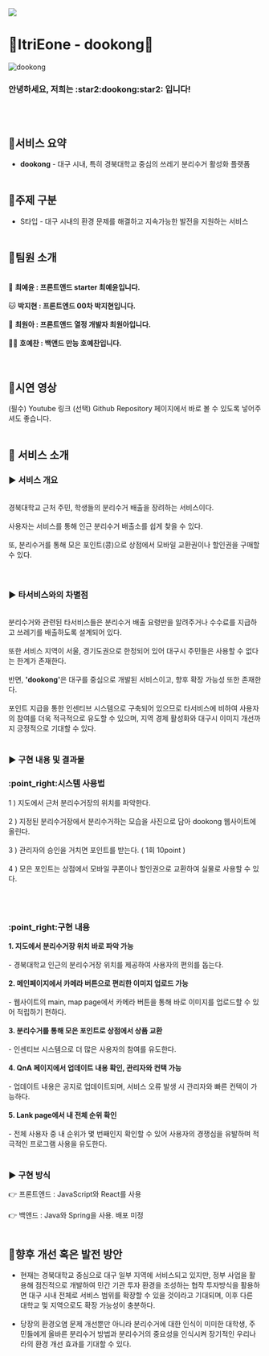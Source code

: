 <img src="https://capsule-render.vercel.app/api?type=waving&height=250&color=gradient&text=dookong&desc=%EC%93%B0%EB%A0%88%EA%B8%B0%20%EB%B6%84%EB%A6%AC%EC%88%98%EA%B1%B0%20%ED%99%9C%EC%84%B1%ED%99%94%20%ED%94%8C%EB%9E%AB%ED%8F%BC&descAlign=50&descAlignY=30">




# 🫛ItriEone - dookong🫛
![dookong](https://github.com/user-attachments/assets/7641dfab-6b4a-4434-a561-7e4217502f3a)
<h3>안녕하세요, 저희는 :star2:dookong:star2: 입니다!</h3>
<br></br>

## :round_pushpin:서비스 요약
- <b>dookong</b> - 대구 시내, 특히 경북대학교 중심의 쓰레기 분리수거 활성화 플랫폼
<br></br>
## :round_pushpin:주제 구분
-	S타입 - 대구 시내의 환경 문제를 해결하고 지속가능한 발전을 지원하는 서비스
  <br></br>
## :round_pushpin:팀원 소개
<br>:rabbit: <b>최예윤 : 프론트앤드 starter 최예윤입니다.</b></br>
<br>:cat: <b>박지현 : 프론트엔드 00차 박지현입니다.</b></br>
<br>:hamster: <b>최원아 : 프론트앤드 열정 개발자 최원아입니다.</b></br>
<br>:polar_bear: <b> 호예찬 : 백앤드 만능 호예찬입니다.</b></br>
<br></br>
## :round_pushpin:시연 영상
(필수) Youtube 링크
(선택) Github Repository 페이지에서 바로 볼 수 있도록 넣어주셔도 좋습니다.
<br></br>
## :round_pushpin: 서비스 소개
### :arrow_forward: 서비스 개요
<br>경북대학교 근처 주민, 학생들의 분리수거 배출을 장려하는 서비스이다.</br>
<br>사용자는 서비스를 통해 인근 분리수거 배출소를 쉽게 찾을 수 있다.</br>
<br>또, 분리수거를 통해 모은 포인트(콩)으로 상점에서 모바일 교환권이나 할인권을 구매할 수 있다.</br>
<br></br>
### :arrow_forward: 타서비스와의 차별점
<br>분리수거와 관련된 타서비스들은 분리수거 배출 요령만을 알려주거나 수수료를 지급하고 쓰레기를 배출하도록 설계되어 있다.</br>
<br>또한 서비스 지역이 서울, 경기도권으로 한정되어 있어 대구시 주민들은 사용할 수 없다는 한계가 존재한다.</br>
<br>반면, <b>'dookong'</b>은 대구를 중심으로 개발된 서비스이고, 향후 확장 가능성 또한 존재한다.</br>
<br>포인트 지급을 통한 인센티브 시스템으로 구축되어 있으므로 타서비스에 비하여 사용자의 참여를 더욱 적극적으로 유도할 수 있으며, 지역 경제 활성화와 대구시 이미지 개선까지 긍정적으로 기대할 수 있다.
<br></br>
### :arrow_forward: 구현 내용 및 결과물
  <h3>:point_right:시스템 사용법</h3>
     1 ) 지도에서 근처 분리수거장의 위치를 파악한다.<br></br>
     2 ) 지정된 분리수거장에서 분리수거하는 모습을 사진으로 담아 dookong 웹사이트에 올린다.<br></br>
     3 ) 관리자의 승인을 거치면 포인트를 받는다. ( 1회 10point )<br></br>
     4 ) 모은 포인트는 상점에서 모바일 쿠폰이나 할인권으로 교환하여 실물로 사용할 수 있다.<br></br>
     <br></br>
  <h3>:point_right:구현 내용</h3>
  <b>1. 지도에서 분리수거장 위치 바로 파악 가능</b><br></br>
    - 경북대학교 인근의 분리수거장 위치를 제공하여 사용자의 편의를 돕는다.<br></br>
  <b>2. 메인페이지에서 카메라 버튼으로 편리한 이미지 업로드 가능</b><br></br>
    - 웹사이트의 main, map page에서 카메라 버튼을 통해 바로 이미지를 업로드할 수 있어 적립하기 편하다.<br></br>
  <b>3. 분리수거를 통해 모은 포인트로 상점에서 상품 교환</b><br></br>
    - 인센티브 시스템으로 더 많은 사용자의 참여를 유도한다.<br></br>
  <b>4. QnA 페이지에서 업데이트 내용 확인, 관리자와 컨택 가능</b><br></br>
    - 업데이트 내용은 공지로 업데이트되며, 서비스 오류 발생 시 관리자와 빠른 컨텍이 가능하다.
  <br></br>
   <b>5. Lank page에서 내 전체 순위 확인</b><br></br>
    - 전체 사용자 중 내 순위가 몇 번째인지 확인할 수 있어 사용자의 경쟁심을 유발하며 적극적인 프로그램 사용을 유도한다.
  <br></br>

### :arrow_forward: 구현 방식
:point_right: 프론트앤드 : JavaScript와 React를 사용
<br></br>
:point_right: 백앤드 : Java와 Spring을 사용. 배포 미정
<br></br>
## :round_pushpin:향후 개선 혹은 발전 방안
- 현재는 경북대학교 중심으로 대구 일부 지역에 서비스되고 있지만, 정부 사업을 활용해 점진적으로 개발하여 민간 기관 투자 환경을 조성하는 협작 투자방식을 활용하면 대구 시내 전체로 서비스 범위를 확장할 수 있을 것이라고 기대되며, 이후 다른 대학교 및 지역으로도 확장 가능성이 충분하다.
<br></br>
- 당장의 환경오염 문제 개선뿐만 아니라 분리수거에 대한 인식이 미미한 대학생, 주민들에게 올바른 분리수거 방법과 분리수거의 중요성을 인식시켜 장기적인 우리나라의 환경 개선 효과를 기대할 수 있다.
<br></br>





